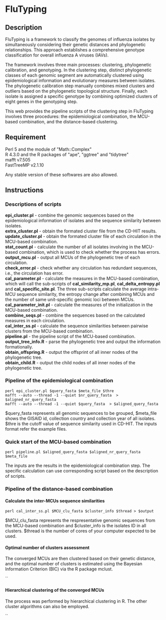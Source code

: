 # FluTyping
## Description
FluTyping is a framework to classify the genomes of influenza isolates by simultaneously considering their genetic distances and phylogenetic relationships. This approach establishes a comprehensive genotype classification for overall influenza A viruses (IAVs).   
  
The framework involves three main processes: clustering, phylogenetic calibration, and genotyping. In the clustering step, distinct phylogenetic classes of each genomic segment are automatically clustered using epidemiological information and evolutionary measures between isolates. The phylogenetic calibration step manually combines mixed clusters and outliers based on the phylogenetic topological structure. Finally, each isolate is assigned a specific genotype by combining optimized clusters of eight genes in the genotyping step.  
  
This web provides the pipeline scripts of the clustering step in FluTyping involves three procedures: the epidemiological combination, the MCU-based combination, and the distance-based clustering.  

## Requirement  
Perl 5 and the module of "Math::Complex"  
R 4.3.0 and the R packages of "ape", "ggtree" and "tidytree"      
mafft v7.505  
FastTreeMP v2.1.10   
  
Any stable version of these softwares are also allowed.  

## Instructions
### Descriptions of scripts
**epi_cluster.pl** - combine the genomic sequences based on the epidemiological information of isolates and the sequence similarity between isolates.  
**extra_cluster.pl** - obtain the formated cluster file from the CD-HIT results.  
**update_cluster.pl** - obtain the formated cluster file of each circulation in the MCU-based combination.  
**stat_count.pl** - calculate the number of all isolates involving in the MCU-based combination, which is used to check whether the process has errors.    
**output_mcu.pl** - output all MCUs of the phylogenetic tree of each circulation.  
**check_error.pl** - check whether any circulation has redundant sequences, i.e., the circulation has error.  
**cal_parameter.pl** - calculate the measures in the MCU-based combination, which will call the sub-scripts of **cal_similarity_mp.pl**, **cal_delta_entropy.pl** and **cal_specific_site.pl**. The three sub-scripts calculate the average intra-MCU sequence similarity, the entropy change after combining MCUs and the number of same unit-specific genomic loci between MCUs.    
**cal_parameter_init.pl** - calculate the measures of the initialization in the MCU-based combination.    
**combine_seqs.pl** - combine the sequences based on the calculated measures in each circulation.  
**cal_inter_ss.pl** - calculate the sequence similarities between pairwise clusters from the MCU-based combination.  
**pipeline.pl** - the pipeline script of the MCU-based combination.  
**output_tree_info.R** - parse the phylogenetic tree and output the information formationally.  
**obtain_offspring.R** - output the offsprint of all inner nodes of the phylogenetic tree.  
**obtain_child.R** - output the child nodes of all inner nodes of the phylogenetic tree.  

### Pipeline of the epidemiological combination  
`perl epi_cluster.pl $query_fasta $meta_file $thre`  
`mafft --auto --thread -1 --quiet $nr_query_fasta  > $aligned_nr_query_fasta`  
`mafft --auto --thread -1 --quiet $query_fasta  > $aligned_query_fasta`  

$query_fasta represents all genomic sequences to be grouped, $meta_file shows the GISAID id, collection country and collection year of all isolates. $thre is the cutoff value of sequence similarity used in CD-HIT. The inputs format refer the example files.  

### Quick start of the MCU-based combination  
`perl pipeline.pl $aligned_query_fasta $aligned_nr_query_fasta $meta_file`  
  
The inputs are the results in the epidemiological combination step. The specific calculation can use corresponding script based on the description of scripts.  

### Pipeline of the distance-based combination  
#### Calculate the inter-MCUs sequence similarities  
`perl cal_inter_ss.pl $MCU_clu_fasta $cluster_info $thread > $output`  

$MCU_clu_fasta represents the respresentative genomic sequences from the MCU-based combination and $cluster_info is the isolates ID in all clusters. $thread is the number of cores of your computer expected to be used.  

#### Optimal number of clusters assessment  
The converged MCUs are then clustered based on their genetic distance, and the optimal number of clusters is estimated using the Bayesian Information Criterion (BIC) via the R package mclust.  
  
``  

#### Hierarchical clustering of the converged MCUs  
The process was performed by hierarchical clustering in R. The other cluster algorithms can also be employed.  

``






